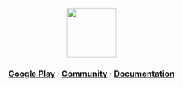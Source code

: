 <a href="https://alunna.me">
  <p align="center">
    <img height=100 src=""/>
  </p>
</a>

<p align="center">
  <strong></strong>
</p>

<h3 align="center">
  <a href="https://play.google.com/store/apps/details?id=com.alunna">Google Play</a>
  <span> · </span>
  <a href="">Community</a>
  <span> · </span>
  <a href="">Documentation</a>
</h3>